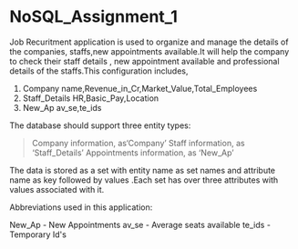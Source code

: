 # NoSQL_Assignment_1
Job Recuritment application is used to organize and manage the details of the companies, staffs,new appointments available.It will help the company to check their staff details , new appointment available and professional details of the staffs.This configuration includes,

1) Company name,Revenue_in_Cr,Market_Value,Total_Employees
2) Staff_Details HR,Basic_Pay,Location
3) New_Ap av_se,te_ids

The database should support three entity types: 
> Company information, as‘Company’ 
> Staff information, as ‘Staff_Details’
> Appointments information, as ‘New_Ap’

The data is stored as a set with entity name as set names and attribute name as key followed by values .Each set has over three attributes with values associated with it.

Abbreviations used in this application:

 New_Ap - New Appointments 
 av_se  - Average seats available
 te_ids - Temporary Id's
